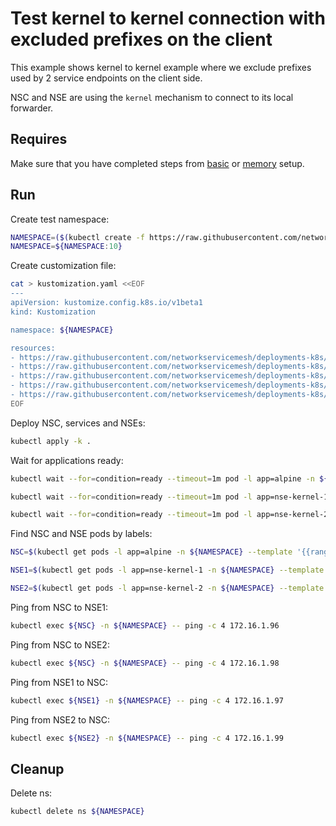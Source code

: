 # Test kernel to kernel connection with excluded prefixes on the client

This example shows kernel to kernel example where we exclude prefixes used by 2 service endpoints on the client side. 

NSC and NSE are using the `kernel` mechanism to connect to its local forwarder.

## Requires

Make sure that you have completed steps from [basic](../../basic) or [memory](../../memory) setup.

## Run

Create test namespace:
```bash
NAMESPACE=($(kubectl create -f https://raw.githubusercontent.com/networkservicemesh/deployments-k8s/09708f47b5e1fca8eac94f9609016df32f4be1b0/examples/use-cases/namespace.yaml)[0])
NAMESPACE=${NAMESPACE:10}
```

Create customization file:
```bash
cat > kustomization.yaml <<EOF
---
apiVersion: kustomize.config.k8s.io/v1beta1
kind: Kustomization

namespace: ${NAMESPACE}

resources:
- https://raw.githubusercontent.com/networkservicemesh/deployments-k8s/09708f47b5e1fca8eac94f9609016df32f4be1b0/examples/features/exclude-prefixes-client/test-client.yaml
- https://raw.githubusercontent.com/networkservicemesh/deployments-k8s/09708f47b5e1fca8eac94f9609016df32f4be1b0/examples/features/exclude-prefixes-client/nsm-service-1.yaml
- https://raw.githubusercontent.com/networkservicemesh/deployments-k8s/09708f47b5e1fca8eac94f9609016df32f4be1b0/examples/features/exclude-prefixes-client/nsm-service-2.yaml
- https://raw.githubusercontent.com/networkservicemesh/deployments-k8s/09708f47b5e1fca8eac94f9609016df32f4be1b0/examples/features/exclude-prefixes-client/nse-kernel-1.yaml
- https://raw.githubusercontent.com/networkservicemesh/deployments-k8s/09708f47b5e1fca8eac94f9609016df32f4be1b0/examples/features/exclude-prefixes-client/nse-kernel-2.yaml
EOF
```

Deploy NSC, services and NSEs:
```bash
kubectl apply -k .
```

Wait for applications ready:
```bash
kubectl wait --for=condition=ready --timeout=1m pod -l app=alpine -n ${NAMESPACE}
```
```bash
kubectl wait --for=condition=ready --timeout=1m pod -l app=nse-kernel-1 -n ${NAMESPACE}
```
```bash
kubectl wait --for=condition=ready --timeout=1m pod -l app=nse-kernel-2 -n ${NAMESPACE}
```

Find NSC and NSE pods by labels:
```bash
NSC=$(kubectl get pods -l app=alpine -n ${NAMESPACE} --template '{{range .items}}{{.metadata.name}}{{"\n"}}{{end}}')
```
```bash
NSE1=$(kubectl get pods -l app=nse-kernel-1 -n ${NAMESPACE} --template '{{range .items}}{{.metadata.name}}{{"\n"}}{{end}}')
```
```bash
NSE2=$(kubectl get pods -l app=nse-kernel-2 -n ${NAMESPACE} --template '{{range .items}}{{.metadata.name}}{{"\n"}}{{end}}')
```

Ping from NSC to NSE1:
```bash
kubectl exec ${NSC} -n ${NAMESPACE} -- ping -c 4 172.16.1.96
```

Ping from NSC to NSE2:
```bash
kubectl exec ${NSC} -n ${NAMESPACE} -- ping -c 4 172.16.1.98
```

Ping from NSE1 to NSC:
```bash
kubectl exec ${NSE1} -n ${NAMESPACE} -- ping -c 4 172.16.1.97
```

Ping from NSE2 to NSC:
```bash
kubectl exec ${NSE2} -n ${NAMESPACE} -- ping -c 4 172.16.1.99
```

## Cleanup

Delete ns:
```bash
kubectl delete ns ${NAMESPACE}
```

